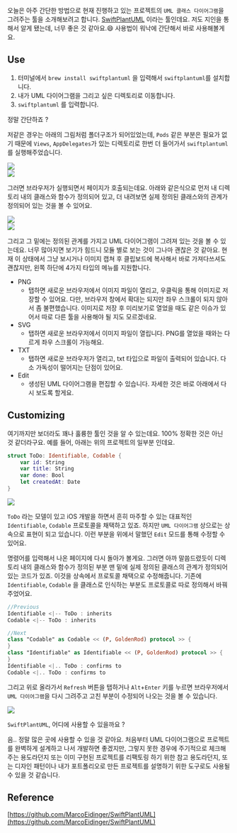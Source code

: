 오늘은 아주 간단한 방법으로 현재 진행하고 있는 프로젝트의 `UML 클래스 다이어그램`을 그려주는 툴을 소개해보려고 합니다. [SwiftPlantUML](https://github.com/MarcoEidinger/SwiftPlantUML) 이라는 툴인데요. 저도 지인을 통해서 알게 됐는데, 너무 좋은 것 같아요.😄 사용법이 워낙에 간단해서 바로 사용해볼게요. 

## Use
 
1. 터미널에서 `brew install swiftplantuml` 을 입력해서 `swiftplantuml`를 설치합니다. 
2. 내가 UML 다이어그램을 그리고 싶은 디렉토리로 이동합니다.
3. `swiftplantuml` 를 입력합니다.

정말 간단하죠 ? 

저같은 경우는 아래의 그림처럼 폴더구조가 되어있었는데, `Pods` 같은 부분은 필요가 없기 때문에 `Views`, `AppDelegates`가 있는 디렉토리로 한번 더 들어가서 `swiftplantuml` 를 실행해주었습니다. 
      
![](https://velog.velcdn.com/images/dev_kickbell/post/9b5fb495-91ca-4694-86c2-612c8697d434/image.png)       
![](https://velog.velcdn.com/images/dev_kickbell/post/922e0136-7c07-49ee-99e4-cf60b542153b/image.png)         

그러면 브라우저가 실행되면서 페이지가 호출되는데요. 아래와 같은식으로 먼저 내 디렉토리 내의 클래스와 함수가 정의되어 있고, 더 내려보면 실제 정의된 클래스와의 관계가 정의되어 있는 것을 볼 수 있어요.       
      
![](https://velog.velcdn.com/images/dev_kickbell/post/257bd554-b392-4217-a687-815b0bec94b2/image.png)       
![](https://velog.velcdn.com/images/dev_kickbell/post/38aef347-de97-4557-a317-71deac54c5ac/image.png)         

그리고 그 밑에는 정의된 관계를 가지고 UML 다이어그램이 그려져 있는 것을 볼 수 있는데요. 너무 많아지면 보기가 힘드니 모듈 별로 보는 것이 그나마 괜찮은 것 같아요. 현재 이 상태에서 그냥 보시거나 이미지 캡쳐 후 클립보드에 복사해서 바로 가져다쓰셔도 괜찮지만, 왼쪽 하단에 4가지 타입의 메뉴를 지원합니다. 

- PNG
	- 탭하면 새로운 브라우저에서 이미지 파일이 열리고, 우클릭을 통해 이미지로 저장할 수 있어요. 다만, 브라우저 창에서 확대는 되지만 좌우 스크롤이 되지 않아서 좀 불편했습니다. 이미지로 저장 후 미리보기로 열었을 때도 같은 이슈가 있어서 따로 다른 툴을 사용해야 될 지도 모르겠네요. 
- SVG 
	- 탭하면 새로운 브라우저에서 이미지 파일이 열립니다. PNG를 열었을 때와는 다르게 좌우 스크롤이 가능해요.
- TXT
	- 탭하면 새로운 브라우저가 열리고, txt 타입으로 파일이 출력되어 있습니다. 다소 가독성이 떨어지는 단점이 있어요. 
- Edit 
	- 생성된 UML 다이어그램을 편집할 수 있습니다. 자세한 것은 바로 아래에서 다시 보도록 할게요. 

## Customizing 

여기까지만 보더라도 꽤나 훌륭한 툴인 것을 알 수 있는데요. 100% 정확한 것은 아닌 것 같더라구요. 예를 들어, 아래는 위의 프로젝트의 일부분 인데요. 

```swift
struct ToDo: Identifiable, Codable {
    var id: String
    var title: String
    var done: Bool
    let createdAt: Date
}
```
![](https://velog.velcdn.com/images/dev_kickbell/post/a51ff6ce-81a6-43dc-9b66-7624d376d8d5/image.png)			
		
`ToDo` 라는 모델이 있고 iOS 개발을 하면서 흔히 마주할 수 있는 대표적인 `Identifiable`, `Codable` 프로토콜을 채택하고 있죠. 하지만 `UML 다이어그램` 상으로는 상속으로 표현이 되고 있습니다. 이런 부분을 위에서 말했던 `Edit` 모드를 통해 수정할 수 있어요. 

명령어를 입력해서 나온 페이지에 다시 돌아가 볼게요. 그러면 아까 말씀드렸듯이 디렉토리 내의 클래스와 함수가 정의된 부분 맨 밑에 실제 정의된 클래스의 관계가 정의되어 있는 코드가 있죠. 이것을 상속에서 프로토콜 채택으로 수정해줍니다. 기존에 `Identifiable`, `Codable` 을 클래스로 인식하는 부분도 프로토콜로 따로 정의해서 바꿔주었어요. 

```swift
//Previous
Identifiable <|-- ToDo : inherits
Codable <|-- ToDo : inherits

//Next 
class "Codable" as Codable << (P, GoldenRod) protocol >> { 
}
class "Identifiable" as Identifiable << (P, GoldenRod) protocol >> { 
}
Identifiable <|.. ToDo : confirms to
Codable <|.. ToDo : confirms to

```

그리고 위로 올라가서 `Refresh` 버튼을 탭하거나 `Alt`+`Enter` 키를 누르면 브라우저에서 `UML 다이어그램`을 다시 그려주고 고친 부분이 수정되어 나오는 것을 볼 수 있습니다. 

![](https://velog.velcdn.com/images/dev_kickbell/post/0eba415a-0af9-4c9b-af0a-43247ef26c75/image.png)			

`SwiftPlantUML`, 어디에 사용할 수 있을까요 ? 

음.. 정말 많은 곳에 사용할 수 있을 것 같아요. 처음부터 UML 다이어그램으로 프로젝트를 완벽하게 설계하고 나서 개발하면 좋겠지만, 그렇지 못한 경우에 주기적으로 체크해주는 용도라던지 또는 이미 구현된 프로젝트를 리팩토링 하기 위한 참고 용도라던지, 또는 디자인 패턴이나 내가 포트폴리오로 만든 프로젝트를 설명하기 위한 도구로도 사용될 수 있을 것 같습니다. 


## Reference

[https://github.com/MarcoEidinger/SwiftPlantUML](https://github.com/MarcoEidinger/SwiftPlantUML)        


